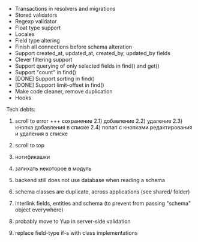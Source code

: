 * Transactions in resolvers and migrations
* Stored validators
* Regexp validator
* Float type support
* Locales
* Field type altering
* Finish all connections before schema alteration
* Support created_at, updated_at, created_by, updated_by fields
* Clever filtering support
* Support querying of only selected fields in find() and get()
* Support "count" in find()
* [DONE] Support sorting in find()
* [DONE] Support limit-offset in find()
* Make code cleaner, remove duplication
* Hooks

Tech debts:

1) scroll to error
+++ сохранение
2.1) добавление
2.2) удаление
2.3) кнопка добавления в списке
2.4) попап с кнопками редактирования и удаления в списке
3) scroll to top
5) нотификашки
4) запихать некоторое в модуль


1) backend still does not use database when reading a schema
2) schema classes are duplicate, across applications (see shared/ folder)
3) interlink fields, entities and schema (to prevent from passing "schema" object everywhere)
4) probably move to Yup in server-side validation
5) replace field-type if-s with class implementations
